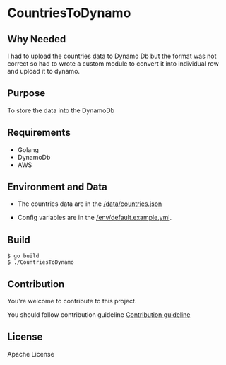 # CountriesToDynamo

## Why Needed
I had to upload the countries [data](https://github.com/russ666/all-countries-and-cities-json) to Dynamo Db but the format was not correct so had to wrote a custom module to convert it into individual row and upload it to dynamo.

## Purpose
To store the data into the DynamoDb

## Requirements
- Golang 
- DynamoDb
- AWS

## Environment and Data
- The countries data are in the [/data/countries.json](/data/countries.json)

- Config variables are in the [/env/default.example.yml](/env/default.example.yml).


## Build

```
$ go build
$ ./CountriesToDynamo
```

## Contribution
You're welcome to contribute to this project.

You should follow contribution guideline [Contribution guideline](/CONTRIBUTING.md)


## License

Apache License

